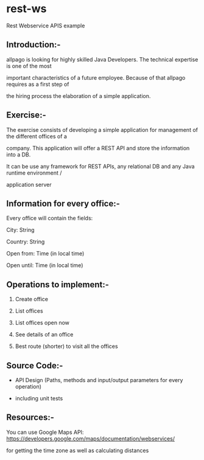# rest-ws
Rest Webservice APIS example

Introduction:-
--------------------
allpago	is	looking	for	highly	skilled	Java	Developers.	The	technical	expertise	is	one	of	the	most		

important characteristics	of	a	future	employee.	Because	of	that	allpago	requires	as	a	first	step	of	

the	hiring	process	the	elaboration	of	a	simple	application.

Exercise:-
-----------------
The	exercise	consists	of developing a	simple	application	for	management	of	the	different	offices	of	a	

company.	This application	will	offer	a	REST	API	and	store	the	information	into	a	DB.

It	can	be	use	any	framework	for	REST	APIs, any	relational	DB	and	any	Java	runtime	environment	/	

application	server

Information	for	every	office:-
---------------------------------
Every	office	will contain	the	fields:

City:	String

Country:	String

Open	from:	Time (in	local	time)

Open	until:	Time (in	local	time)

Operations	to	implement:-
----------------------------------
1. Create	office

2. List	offices

3. List	offices open	now

4. See	details	of	an	office

5. Best	route	(shorter)	to	visit	all	the	offices

Source	Code:-
----------------------
- API	Design	(Paths,	methods and	input/output	parameters	for	every	operation)

- including	unit	tests


Resources:-
------------
You	can	use	Google	Maps	API:	https://developers.google.com/maps/documentation/webservices/

for	getting	the	time	zone	as	well	as	calculating	distances
